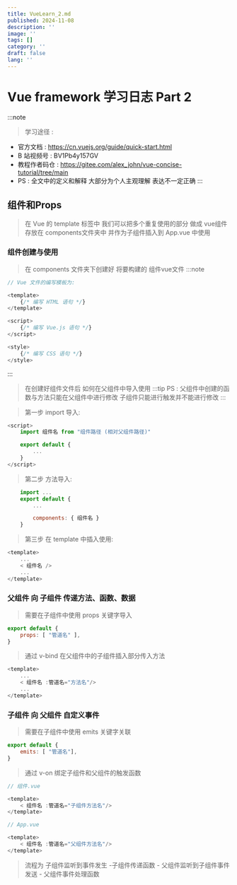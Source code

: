 ```yaml
---
title: VueLearn_2.md
published: 2024-11-08
description: ''
image: ''
tags: []
category: ''
draft: false 
lang: ''
---
```


# Vue framework 学习日志 Part 2

:::note
> 学习途径 :
- 官方文档      : https://cn.vuejs.org/guide/quick-start.html
- B 站视频号    : BV1Pb4y157GV
- 教程作者码仓  : https://gitee.com/alex_john/vue-concise-tutorial/tree/main
- PS : 全文中的定义和解释 大部分为个人主观理解 表达不一定正确
:::

## 组件和Props

> 在 Vue 的 template 标签中 我们可以把多个重复使用的部分 做成 vue组件 存放在 components文件夹中 并作为子组件插入到 App.vue 中使用

### 组件创建与使用

> 在 components 文件夹下创建好 将要构建的 组件vue文件
:::note
```js
// Vue 文件的编写模板为: 

<template> 
    {/* 编写 HTML 语句 */}
</template>

<script>
    {/* 编写 Vue.js 语句 */}
</script>

<style>
    {/* 编写 CSS 语句 */}
</style>

```
:::

> 在创建好组件文件后 如何在父组件中导入使用 
:::tip
> PS : 父组件中创建的函数与方法只能在父组件中进行修改 子组件只能进行触发并不能进行修改
:::

> 第一步 import 导入:
```js
<script>
    import 组件名 from "组件路径 (相对父组件路径)"

    export default {
        ...
    }
</script>
```

> 第二步 方法导入:
```js
    import ...
    export default {
        ...

        components: { 组件名 }
    }
```

> 第三步 在 template 中插入使用:
```js
<template>
    ...
    < 组件名 />
    ...
</template>
```

### 父组件 向 子组件 传递方法、函数、数据

> 需要在子组件中使用 props 关键字导入
```js
export default {
    props: [ "管道名" ],
}
```

> 通过 v-bind 在父组件中的子组件插入部分传入方法
```js
<template>
    ...
    < 组件名 :管道名="方法名"/>
    ...
</template>
```

### 子组件 向 父组件 自定义事件

> 需要在子组件中使用 emits 关键字关联
```js
export default {
    emits: [ "管道名"],
}
```

> 通过 v-on 绑定子组件和父组件的触发函数
```js
// 组件.vue

<template>
    < 组件名 :管道名="子组件方法名"/>
</template>

// App.vue

<template>
    < 组件名 :管道名="父组件方法名"/>
</template>

```

> 流程为 子组件监听到事件发生 -子组件传递函数 - 父组件监听到子组件事件发送 - 父组件事件处理函数
